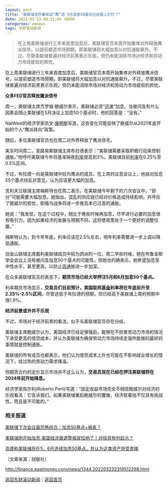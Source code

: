 ```yaml
---
layout: post
title: "美联储官员集体说“鹰”语 5月加息50基点已经板上钉钉？"
date: 2022-03-23 08:21:54 +0800
categories: emnews
tags: 东财滚动新闻
---
```

> 在上周美联储进行三年来首度加息后，美联储官员本周开始集体对外释放鹰派信号，以提前塑造市场预期，即美联储将大幅加息以对抗通胀飙升。不过，尽管美联储普遍对经济前景表示乐观，但仍未能消除市场对经济和劳动力市场疲软的担忧。

<p>在上周美联储进行三年来首度加息后，美联储官员本周开始集体对外释放鹰派信号，以提前塑造市场预期，即美联储将大幅加息以对抗通胀飙升。不过，尽管美联储普遍对经济前景表示乐观，但仍未能消除市场对经济和劳动力市场疲软的担忧。</p><p><strong>众多FED官员释放鹰派信号</strong></p><p>周一，美联储主席杰罗姆·鲍威尔表示，美联储必须“迅速”加息。当被问及有什么因素会阻止美联储在5月决议上加息50个基点时，他的回答是：“没有。”</p><p>NatWest的经济学家凯文·<span id="stock_106.CMI"><a href="http://quote.eastmoney.com/unify/r/106.CMI" class="keytip" data-code="106,CMI">康明斯</a></span><span id="quote_106.CMI"></span>写道，这些变化可能反映了鲍威尔从2021年底开始的个人“鹰派转向”政策。</p><p>随后，多位美联储官员也在周二对外界释放了鹰派信号。</p><p>美东时间周二，圣路易斯联储主席布拉德表示：“美联储需要采取积极行动来控制通胀。”他呼吁美联储今年将基准隔夜<span id="Info.344"><a href="http://data.eastmoney.com/cjsj/yhll.html" class="infokey">利率</a></span>提高到3%。美联储目前<span id="Info.391"><a href="http://data.eastmoney.com/cjsj/yhll.html" class="infokey">利率</a></span>在0.25%至0.5%区间。</p><p>不过，布拉德一向是美联储中较为鹰派的成员，在上周的议息会议上，他就对加息25个基点持反对意见，认为应该更大幅的加息。</p><p>克利夫兰联储主席梅斯特也在周二表示，在美联储今年剩下的六次会议中，“部分”可能需要大幅加息。她指出，混乱的供应链已经对价格造成持续影响，并呼应了鲍威尔的担忧，即俄乌战争将进一步推高本已过高的通胀。</p><p>她说：“我发现，在这个过程中，相比于晚些时候再加息，尽早进行必要的加息很有吸引力，因为如果经济的发展与预期不同，这将使政策处于一个更好的调整位置。”</p><p>梅斯特认为，到今年年底，利率应该在2.5%左右，明年利率需要进一步上调以降低通胀。</p><p>旧金山联储主席戴利美联储成员中较为鸽派的一位。周二早些时候，她在布鲁金斯学会会议上没有被问及加息50个基点的可能性，但她也的确表示，她希望加息至中性水平，甚至更高，以防止<span id="stock_105.QCOM"><a href="http://quote.eastmoney.com/unify/r/105.QCOM" class="keytip" data-code="105,QCOM">高通</a></span><span id="quote_105.QCOM"></span>胀进一步加深。</p><p>在众多美联储官员的表态下，<strong>期货市场已经大举押注5月和6月加息50个基点。</strong></p><p>利率期货市场显示，<strong>交易员们目前预计，美国联邦<span id="Info.3293"><a href="http://data.eastmoney.com/zlsj/" class="infokey">基金</a></span>利率将在年底前升至2.25%-2.5%区间</strong>。尽管这低于布拉德的预期，但已经高于美联储上周的预期中值1.9%。</p><p><strong>经济前景或许并不乐观</strong></p><p>不过，市场对于经济前景的看法，似乎与美联储官员存在分歧。</p><p>美联储主席鲍威尔认为，美国经济已经足够强劲，能够在不损害劳动力市场的情况下承受更高的借贷成本，并认为美联储为确保劳动力市场持续走强所能做的最好的事情就是控制通胀。</p><p>美联储的所有成员也都表示，他们认为借贷成本上升也可能在不影响就业增长的情况下，给过热的劳动力需求降温。</p><p>但期货合约的定价显示市场并不这么认为，<strong>交易员现在已经在押注美联储将在2024年前开始降息。</strong></p><p>经济学家佩尔利(Roberto Perli)写道：“固定收益市场完全不相信鲍威尔对经济的乐观看法：它告诉我们，如果美联储重蹈鲍威尔的覆辙，经济软着陆不仅具有挑战性，而且是不可能的。”</p><h3 class="emh3">相关报道</h3><p><a href="https://futures.eastmoney.com/a/202203222318188960.html">美联储下次会议最恐怖组合：加息50基点+缩表？</a><br /></p><p><a href="https://finance.eastmoney.com/a/202203222319169914.html">美联储刚开始加息 美国经济衰退警报就拉响了！对投资有何启示？</a><br /></p><p><a href="https://global.eastmoney.com/a/202203232319198550.html">高盛称美联储将在5、6月连续加息50基点，并认为这类资产将受青睐</a><br /></p><p class="em_media">（文章来源：财联社）</p>

<http://finance.eastmoney.com/news/1344,202203232319512298.html>

[返回东财滚动新闻](//finews.withounder.com/emnews/)｜[返回首页](//finews.withounder.com/)